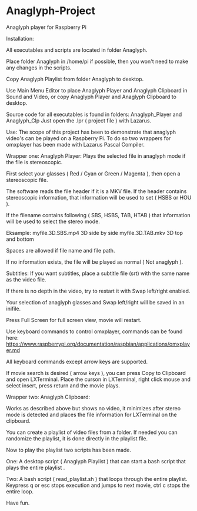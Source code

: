 # Anaglyph-Project
Anaglyph player for Raspberry Pi


Installation:

All executables and scripts are located in folder Anaglyph.
 
Place folder Anaglyph in /home/pi if possible, then you won't need to make any changes in the scripts.

Copy Anaglyph Playlist from folder Anaglyph to desktop.

Use Main Menu Editor to place Anaglyph Player and  Anaglyph Clipboard in Sound and Video, or
copy Anaglyph Player and Anaglyph Clipboard to desktop.

Source code for all executables is found in folders:
Anaglyph_Player and Anaglyph_Clp
Just open the .lpr ( project file ) with Lazarus.

Use:
The scope of this project has been to demonstrate that anaglyph video's can be played on a Raspberry Pi.
To do so two wrappers for omxplayer has been made with Lazarus Pascal Compiler.

Wrapper one:
Anaglyph Player:
Plays the selected file in anaglyph mode if the file is stereoscopic.

First select your glasses ( Red / Cyan or Green / Magenta ), then open a stereoscopic file.

The software reads the file header if it is a MKV file. If the header contains stereoscopic information, that information will be used to set ( HSBS or HOU ).

If the filename contains following ( SBS, HSBS, TAB, HTAB ) that information will be used to select the stereo mode.

Eksample:
myfile.3D.SBS.mp4		3D side by side
myfile.3D.TAB.mkv		3D top and bottom

Spaces are allowed if file name and file path.

If no information exists, the file will be played as normal ( Not anaglyph ).

Subtitles:
If you want subtitles, place a subtitle file (srt) with the same name as the video file.

If there is no depth in the video, try to restart it with Swap left/right enabled.

Your selection of anaglyph glasses and Swap left/right will be saved in an inifile.

Press Full Screen for full screen view, movie will restart.

Use keyboard commands to control omxplayer, commands can be found here:
https://www.raspberrypi.org/documentation/raspbian/applications/omxplayer.md

All keyboard commands except arrow keys are supported.

If movie search  is desired ( arrow keys ), you can press Copy to Clipboard and open LXTerminal.
Place the curson in LXTerminal, right click mouse and select insert, press return and the movie plays.


Wrapper two:
Anaglyph Clipboard:

Works as described above but shows no video, it minimizes after stereo mode is detected and places the file information for LXTerminal on the clipboard.

You can create a playlist of video files from a folder.
If needed you can randomize the playlist, it is done directly in the playlist file.

Now to play the playlist two scripts has been made.

One:
A desktop script ( Anaglyph Playlist ) that can start a bash script that plays the entire playlist .

Two:
A bash script ( read_playlist.sh ) that loops through the entire playlist.
Keypress q or esc stops execution and jumps to next movie, ctrl c stops the entire loop.



Have fun.
